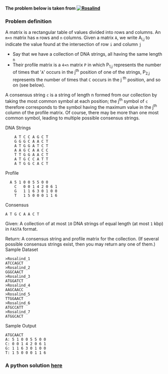 #### The problem below is taken from [![Rosalind](http://rosalind.info/static/img/logo.png?v=1526042457 "Rosalind")](http://rosalind.info/problems/list-view/)

### Problem definition

A matrix is a rectangular table of values divided into rows and columns. An `m×n` matrix has `m` rows and `n` columns. Given a matrix `A`, we write A<sub>i,j</sub> to indicate the value found at the intersection of row `i` and column `j`

- Say that we have a collection of DNA strings, all having the same length `n`
- Their profile matrix is a `4×n` matrix `P` in which P<sub>1,j</sub> represents the number of times that '`A`' occurs in the j<sup>th</sup> position of one of the strings, P<sub>2,j</sub> represents the number of times that `C` occurs in the j
<sup>th</sup> position, and so on (see below).

A consensus string `c` is a string of length n formed from our collection by taking the most common symbol at each position; the j<sup>th</sup> symbol of `c` therefore corresponds to the symbol having the maximum value in the j<sup>th</sup> column of the profile matrix. Of course, there may be more than one most common symbol, leading to multiple possible consensus strings.

DNA Strings
```
	A T C C A G C T
	G G G C A A C T
	A T G G A T C T
	A A G C A A C C
	T T G G A A C T
	A T G C C A T T
	A T G G C A C T
```

Profile
```
  A 5 1 0 0 5 5 0 0
	C   0 0 1 4 2 0 6 1
	G   1 1 6 3 0 1 0 0
	T   1 5 0 0 0 1 1 6
```

Consensus
```
A T G C A A C T
```

Given: A collection of at most `10` DNA strings of equal length (at most `1` kbp) in `FASTA` format.

Return: A consensus string and profile matrix for the collection. (If several possible consensus strings exist, then you may return any one of them.)
Sample Dataset
```
>Rosalind_1
ATCCAGCT
>Rosalind_2
GGGCAACT
>Rosalind_3
ATGGATCT
>Rosalind_4
AAGCAACC
>Rosalind_5
TTGGAACT
>Rosalind_6
ATGCCATT
>Rosalind_7
ATGGCACT
```

Sample Output
```
ATGCAACT
A: 5 1 0 0 5 5 0 0
C: 0 0 1 4 2 0 6 1
G: 1 1 6 3 0 1 0 0
T: 1 5 0 0 0 1 1 6
```

### A python solution [here](https://github.com/lakhujanivijay/Bioinformatics-Scripts/blob/master/Consensus_and_Profile/consensus_and_profile.py)

